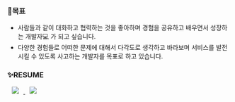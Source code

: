 <h3>🤗목표</h3>

* 사람들과 같이 대화하고 협력하는 것을 좋아하며 경험을 공유하고 배우면서 성장하는 개발자💻 가 되고 싶습니다.
* 다양한 경험들로 어떠한 문제에 대해서 다각도로 생각하고 바라보며 서비스를 발전시킬 수 있도록 사고하는 개발자를 목표로 하고 있습니다.

<h3>✨RESUME</h3>
<a href="https://www.rallit.com/resumes/43716@dbwlgns9876/%EC%9C%A0%EC%A7%80%ED%9B%88?theme=MINT_SORBET">
    <img src="http://img.shields.io/badge/YouJiHoon's resume-000000?style=flat&logo=Emby&logoColor=white&link=https://shy-cloche-73f.notion.site/49dda14529bd476fa4c7a57accf3db4c"
        style="height : auto; margin-left : 10px; margin-right : 10px;"/>
</a>
<a href="https://dbwlgns9876@gmail.com">
    <img src="http://img.shields.io/badge/Gmail-EA4335?style=flat&logo=Gmail&logoColor=white&link=https://dbwlgns9876@gmail.com"
        style="height : auto; margin-left : 10px; margin-right : 10px;"/>
</a>
<!--
**YOUJI2/YOUJI2** is a ✨ _special_ ✨ repository because its `README.md` (this file) appears on your GitHub profile.

Here are some ideas to get you started:

- 🔭 I’m currently working on ...
- 🌱 I’m currently learning ...
- 👯 I’m looking to collaborate on ...
- 🤔 I’m looking for help with ...
- 💬 Ask me about ...
- 📫 How to reach me: ...
- 😄 Pronouns: ...
- ⚡ Fun fact: ...
-->

